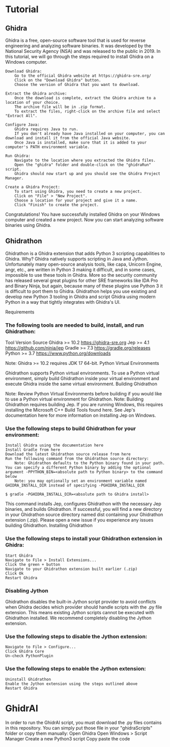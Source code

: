 # Tutorial 

## Ghidra

Ghidra is a free, open-source software tool that is used for reverse engineering and analyzing software binaries. It was developed by the National Security Agency (NSA) and was released to the public in 2019. In this tutorial, we will go through the steps required to install Ghidra on a Windows computer.

    Download Ghidra:
        Go to the official Ghidra website at https://ghidra-sre.org/
        Click on the "Download Ghidra" button.
        Choose the version of Ghidra that you want to download.

    Extract the Ghidra archive:
        Once the download is complete, extract the Ghidra archive to a location of your choice.
        The archive file will be in .zip format.
        To extract the files, right-click on the archive file and select "Extract All".

    Configure Java:
        Ghidra requires Java to run.
        If you don't already have Java installed on your computer, you can download and install it from the official Java website.
        Once Java is installed, make sure that it is added to your computer's PATH environment variable.

    Run Ghidra:
        Navigate to the location where you extracted the Ghidra files.
        Open the "ghidra" folder and double-click on the "ghidraRun" script.
        Ghidra should now start up and you should see the Ghidra Project Manager.

    Create a Ghidra Project:
        To start using Ghidra, you need to create a new project.
        Click on "File" > "New Project".
        Choose a location for your project and give it a name.
        Click "Finish" to create the project.

Congratulations! You have successfully installed Ghidra on your Windows computer and created a new project. Now you can start analyzing software binaries using Ghidra.

## Ghidrathon

Ghidrathon is a Ghidra extension that adds Python 3 scripting capabilities to Ghidra. Why? Ghidra natively supports scripting in Java and Jython. Unfortunately many 
open-source analysis tools, like capa, Unicorn Engine, angr, etc., are written in Python 3 making it difficult, and in some cases, impossible to use these tools
in Ghidra. More so the security community has released several great plugins for other SRE frameworks like IDA Pro and Binary Ninja, but again, because many of 
these plugins use Python 3 it is difficult to port them to Ghidra. Ghidrathon helps you use existing and develop new Python 3 tooling in Ghidra and script 
Ghidra using modern Python in a way that tightly integrates with Ghidra's UI.

Requirements

### The following tools are needed to build, install, and run Ghidrathon:
  Tool 	Version 	Source
  Ghidra 	>= 10.2 	https://ghidra-sre.org
  Jep 	>= 4.1 	https://github.com/ninia/jep
  Gradle 	>= 7.3 	https://gradle.org/releases
  Python 	>= 3.7 	https://www.python.org/downloads

Note: Ghidra >= 10.2 requires JDK 17 64-bit.
Python Virtual Environments

Ghidrathon supports Python virtual environments. To use a Python virtual environment, simply build Ghidrathon inside your virtual environment and execute Ghidra inside the same virtual environment.
Building Ghidrathon

Note: Review Python Virtual Environments before building if you would like to use a Python virtual environment for Ghidrathon.
Note: Building Ghidrathon requires building Jep. If you are running Windows, this requires installing the Microsoft C++ Build Tools found here. See Jep's documentation here for more information on installing Jep on Windows.

### Use the following steps to build Ghidrathon for your environment:

    Install Ghidra using the documentation here
    Install Gradle from here
    Download the latest Ghidrathon source release from here
    Run the following command from the Ghidrathon source directory:
        Note: Ghidrathon defaults to the Python binary found in your path. You can specify a different Python binary by adding the optional argument -PPYTHON_BIN=<absolute path to Python binary> to the command below
        Note: you may optionally set an environment variable named GHIDRA_INSTALL_DIR instead of specifying -PGHIDRA_INSTALL_DIR

    $ gradle -PGHIDRA_INSTALL_DIR=<absolute path to Ghidra install>

This command installs Jep, configures Ghidrathon with the necessary Jep binaries, and builds Ghidrathon. If successful, you will find a new directory in your Ghidrathon source directory named dist containing your Ghidrathon extension (.zip). Please open a new issue if you experience any issues building Ghidrathon.
Installing Ghidrathon

### Use the following steps to install your Ghidrathon extension in Ghidra:

    Start Ghidra
    Navigate to File > Install Extensions...
    Click the green + button
    Navigate to your Ghidrathon extension built earlier (.zip)
    Click Ok
    Restart Ghidra

### Disabling Jython

Ghidrathon disables the built-in Jython script provider to avoid conflicts when Ghidra decides which provider should handle scripts with the .py file extension. This means existing Jython scripts cannot be executed with Ghidrathon installed. We recommend completely disabling the Jython extension.

### Use the following steps to disable the Jython extension:

    Navigate to File > Configure...
    Click Ghidra Core
    Un-check PythonPlugin

### Use the following steps to enable the Jython extension:

    Uninstall Ghidrathon
    Enable the Jython extension using the steps outlined above
    Restart Ghidra
   
 
# GhidrAI

In order to run the GhidrAI script, you must download the .py files contains in this repository. 
You can simply put those file in your "ghidraScripts" folder or copy them manually:
    Open Ghidra
    Open Windows > Script Manager
    Create a new Python3 script
    Copy paste the code
